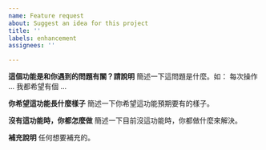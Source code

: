 ```yaml
---
name: Feature request
about: Suggest an idea for this project
title: ''
labels: enhancement
assignees: ''

---
```


**這個功能是和你遇到的問題有關？請說明**
簡述一下這問題是什麼。如： 每次操作 ... 我都希望有個 ...

**你希望這功能長什麼樣子**
簡述一下你希望這功能預期要有的樣子。

**沒有這功能時，你都怎麼做**
簡述一下目前沒這功能時，你都做什麼來解決。

**補充說明**
任何想要補充的。
